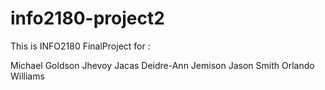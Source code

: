 # info2180-project2

This is INFO2180 FinalProject for :

Michael Goldson
Jhevoy Jacas
Deidre-Ann Jemison
Jason Smith
Orlando Williams